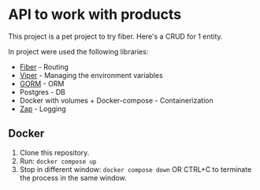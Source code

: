 # API to work with products
This project is a pet project to try fiber. Here's a CRUD for 1 entity.

In project were used the following libraries:
* [Fiber](https://docs.gofiber.io/) - Routing
* [Viper](https://github.com/spf13/viper) - Managing the environment variables
* [GORM](https://gorm.io/) - ORM
* Postgres - DB
* Docker with volumes + Docker-compose - Containerization
* [Zap](https://github.com/uber-go/zap) - Logging

## Docker
1. Clone this repository.
2. Run: ```docker compose up```
3. Stop in different window: ```docker compose down``` OR CTRL+C to terminate the process in the same window.